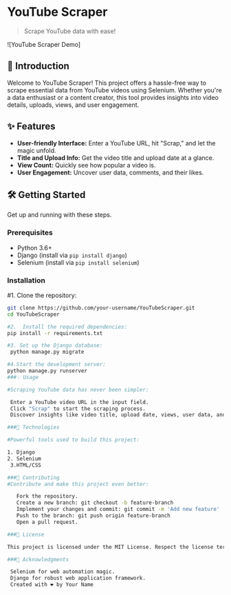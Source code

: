 # YouTube Scraper

> Scrape YouTube data with ease!

![YouTube Scraper Demo]

## 🚀 Introduction

Welcome to YouTube Scraper! This project offers a hassle-free way to scrape essential data from YouTube videos using Selenium. Whether you're a data enthusiast or a content creator, this tool provides insights into video details, uploads, views, and user engagement.

## ✨ Features

- **User-friendly Interface:** Enter a YouTube URL, hit "Scrap," and let the magic unfold.
- **Title and Upload Info:** Get the video title and upload date at a glance.
- **View Count:** Quickly see how popular a video is.
- **User Engagement:** Uncover user data, comments, and their likes.

## 🛠️ Getting Started

Get up and running with these steps.

### Prerequisites

- Python 3.6+
- Django (install via `pip install django`)
- Selenium (install via `pip install selenium`)

### Installation

#1. Clone the repository:

   ```bash
   git clone https://github.com/your-username/YouTubeScraper.git
   cd YouTubeScraper

#2.  Install the required dependencies:
   pip install -r requirements.txt

#3. Set up the Django database:
    python manage.py migrate

#4.Start the development server:
   python manage.py runserver
###💡 Usage

#Scraping YouTube data has never been simpler:

    Enter a YouTube video URL in the input field.
    Click "Scrap" to start the scraping process.
    Discover insights like video title, upload date, views, user data, and comments on the results page.

###🚀 Technologies

#Powerful tools used to build this project:

   1. Django
   2. Selenium
    3.HTML/CSS

###🤝 Contributing
#Contribute and make this project even better:

      Fork the repository.
      Create a new branch: git checkout -b feature-branch
      Implement your changes and commit: git commit -m 'Add new feature'
      Push to the branch: git push origin feature-branch
      Open a pull request.

###📝 License

  This project is licensed under the MIT License. Respect the license terms.

###🙌 Acknowledgments

    Selenium for web automation magic.
    Django for robust web application framework.
    Created with ❤️ by Your Name





